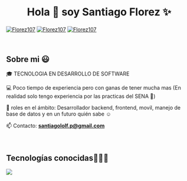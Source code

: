 <h1 align="center">Hola 👋  soy Santiago Florez ✨ </h1> 

<p align="left">
<a href="www.linkedin.com/in/santiago-florez-76b1a32a5" target="blank"><img align="center" src="https://img.shields.io/badge/LinkedIn-0077B5?style=for-the-badge&logo=linkedin&logoColor=white" alt="Florez107"/></a>
<a href="https://www.facebook.com/santiagof.p" target="blank"><img align="center" src="https://img.shields.io/badge/Facebook-1877F2?style=for-the-badge&logo=facebook&logoColor=white" alt="Florez107"  /></a>
<a href = "mailto:santiagololf.p@gmail.com" target="blank"><img align="center" src="https://img.shields.io/badge/Gmail-D14836?style=for-the-badge&logo=gmail&logoColor=white" alt="Florez107"  /></a>
</p>
<br>
<h2>Sobre mi 😃</h2>
<!--Intro start-->

<p align="left">
🎓 TECNOLOGIA EN DESARROLLO DE SOFTWARE

💻 Poco tiempo de experiencia pero con ganas de tener mucha mas (En realidad solo tengo experiencia por las practicas del SENA 🙈)

📝 roles en el ámbito: Desarrollador backend, frontend, movil, manejo de base de datos y en un futuro quién sabe ☺️

📫 Contacto: **santiagololf.p@gmail.com**
<!--Intro end-->
  </p>
<br>

<h2 >Tecnologías conocidas👨🏻‍💻</h2>
<!--tech stack icons-->
<p align="left">
  <a href="https://skillicons.dev">
    <img src="https://skillicons.dev/icons?i=androidstudio,cs,java,php,dart,flutter,py,dotnet,css,html,js,nodejs,mysql,sqlite,firebase,git,github,docker,postman,vscode,linux&perline=12" />
  </a>
</p>
<br>
<!-------------------------->

